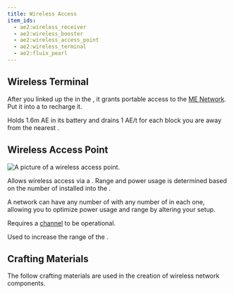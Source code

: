 ```yaml
---
title: Wireless Access
item_ids:
  - ae2:wireless_receiver
  - ae2:wireless_booster
  - ae2:wireless_access_point
  - ae2:wireless_terminal
  - ae2:fluix_pearl
---
```


## Wireless Terminal

After you linked up the <ItemLink id="wireless_terminal"/> in the <ItemLink
id="security_station"/>, it grants portable access to the [ME Network](../me-network.md).
Put it into a <ItemLink id="charger"/> to recharge it.

Holds 1.6m AE in its battery and drains 1 AE/t for each block you are away
from the nearest <ItemLink id="wireless_access_point"/>.

<RecipeFor id="wireless_terminal" />

## Wireless Access Point

![A picture of a wireless access point.](../../../public/assets/large/wireless_access_point.png)

Allows wireless access via a <ItemLink id="wireless_terminal" />.
Range and power usage is determined based on the number of <ItemLink id="wireless_booster" /> installed
into the <ItemLink id="wireless_access_point" />.

A network can have any number of <ItemLink id="wireless_access_point"/> with any number
of <ItemLink id="wireless_booster" /> in each one, allowing you to optimize power usage
and range by altering your setup.

Requires a [channel](channels.md) to be operational.

<RecipeFor id="wireless_access_point" />

Used to increase the range of the <ItemLink id="wireless_access_point"/>.

<RecipeFor id="wireless_booster" />

## Crafting Materials

The follow crafting materials are used in the creation of wireless network components.

<RecipeFor id="wireless_receiver" />
